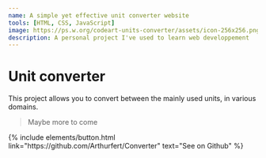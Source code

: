 ```yaml
---
name: A simple yet effective unit converter website
tools: [HTML, CSS, JavaScript]
image: https://ps.w.org/codeart-units-converter/assets/icon-256x256.png?rev=2695786
description: A personal project I've used to learn web developpement
---
```


# Unit converter

This project allows you to convert between the mainly used units, in various domains.

> Maybe more to come

<p class="text-center">
{% include elements/button.html link="https://github.com/Arthurfert/Converter" text="See on Github" %}
</p>